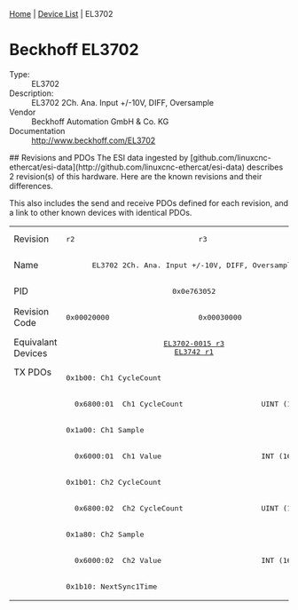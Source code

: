 <div class="nav"><a href="/esi-data">Home</a> | <a href="/esi-data/devices">Device List</a> | EL3702</div>

#  Beckhoff EL3702

<dl>
  <dt>Type:</dt><dd>EL3702</dd>
  <dt>Description:</dt><dd>EL3702 2Ch. Ana. Input +/-10V, DIFF, Oversample</dd>
  <dt>Vendor</dt><dd>Beckhoff Automation GmbH & Co. KG</dd>
  <dt>Documentation</dt><dd><a href="http://www.beckhoff.com/EL3702">http://www.beckhoff.com/EL3702</a></dd>
</dl>
## Revisions and PDOs
The ESI data ingested by [github.com/linuxcnc-ethercat/esi-data](http://github.com/linuxcnc-ethercat/esi-data) describes 2 revision(s) of this hardware.  Here are the known revisions and their differences.

This also includes the send and receive PDOs defined for each revision, and a link to other known devices with identical PDOs.

<table>
<tr >
<td class="first">Revision</td>
<td ><pre>r2</pre></td>
<td ><pre>r3</pre></td>
</tr>
<tr >
<td class="first">Name</td>
<td  colspan=2 align="center"><pre>EL3702 2Ch. Ana. Input +/-10V, DIFF, Oversample</pre></td>
</tr>
<tr >
<td class="first">PID</td>
<td  colspan=2 align="center"><pre>0x0e763052</pre></td>
</tr>
<tr >
<td class="first">Revision Code</td>
<td ><pre>0x00020000</pre></td>
<td ><pre>0x00030000</pre></td>
</tr>
<tr >
<td class="first">Equivalant Devices</td>
<td  colspan=2 align="center"><pre><a href="EL3702-0015">EL3702-0015 r3</a><br/><a href="EL3742">EL3742 r1</a></pre></td>
</tr>
<tr class="txpdo pdosection">
<td class="first" rowspan=9 valign=top>TX PDOs</td>
<td colspan=2 align="left"><pre>0x1b00: Ch1 CycleCount</pre></td>
<td></td>
</tr>
<tr class="txpdo">
<td  colspan=2 align="left"><pre>  0x6800:01  Ch1 CycleCount                  UINT (16 bits)</pre></td>
</tr>
<tr class="txpdo pdosection">
<td  colspan=2 align="left"><pre>0x1a00: Ch1 Sample</pre></td>
</tr>
<tr class="txpdo">
<td  colspan=2 align="left"><pre>  0x6000:01  Ch1 Value                       INT (16 bits)</pre></td>
</tr>
<tr class="txpdo pdosection">
<td  colspan=2 align="left"><pre>0x1b01: Ch2 CycleCount</pre></td>
</tr>
<tr class="txpdo">
<td  colspan=2 align="left"><pre>  0x6800:02  Ch2 CycleCount                  UINT (16 bits)</pre></td>
</tr>
<tr class="txpdo pdosection">
<td  colspan=2 align="left"><pre>0x1a80: Ch2 Sample</pre></td>
</tr>
<tr class="txpdo">
<td  colspan=2 align="left"><pre>  0x6000:02  Ch2 Value                       INT (16 bits)</pre></td>
</tr>
<tr class="txpdo pdosection">
<td  colspan=2 align="left"><pre>0x1b10: NextSync1Time</pre></td>
</tr>
</table>
